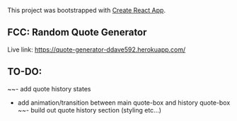 This project was bootstrapped with [Create React App](https://github.com/facebook/create-react-app).

## FCC: Random Quote Generator

Live link:
https://quote-generator-ddave592.herokuapp.com/

## TO-DO:
~~- add quote history states
- add animation/transition between main quote-box and history quote-box
~~- build out quote history section (styling etc...)
